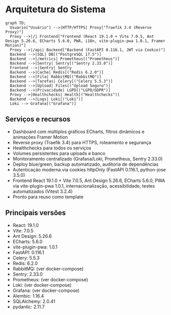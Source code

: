 # Arquitetura do Sistema

```mermaid
graph TD;
  Usuario["Usuário"] -->|HTTP/HTTPS| Proxy["Traefik 3.4 (Reverse Proxy)"]
  Proxy -->|/| Frontend["Frontend (React 19.1.0 + Vite 7.0.5, Ant Design 5.26.6, ECharts 5.6.0, PWA, i18n, vite-plugin-pwa 1.0.1, Framer Motion)"]
  Proxy -->|/api| Backend["Backend (FastAPI 0.116.1, JWT via Cookie)"]
  Backend -->|SQL| DB[("PostgreSQL 17.5")]
  Backend -->|/metrics| Prometheus[("Prometheus")]
  Backend -->|Sentry| Sentry[("Sentry 2.33.0")]
  Frontend -->|Sentry| Sentry
  Backend -->|Cache| Redis[("Redis 6.2.0")]
  Backend -->|Fila| RabbitMQ[("RabbitMQ")]
  Backend -->|Tarefas| Celery[("Celery 5.5.3")]
  Backend -->|Upload| Files[("Upload Seguro")]
  Backend -->|Privacidade| LGPD[("LGPD/GDPR")]
  Proxy -->|Healthchecks| Health[("Healthchecks")]
  Backend -->|Logs| Loki[("Loki")]
  Loki --> Grafana[("Grafana")]
```

## Serviços e recursos
- Dashboard com múltiplos gráficos ECharts, filtros dinâmicos e animações Framer Motion
- Reverse proxy (Traefik 3.4) para HTTPS, roteamento e segurança
- Healthchecks para todos os serviços
- Volumes persistentes para uploads e banco
- Monitoramento centralizado (Grafana/Loki, Prometheus, Sentry 2.33.0)
- Deploy blue/green, backup automatizado, auditoria de dependências
- Autenticação moderna via cookies httpOnly (FastAPI 0.116.1, python-jose 3.5.0)
- Frontend React 19.1.0 + Vite 7.0.5, Ant Design 5.26.6, ECharts 5.6.0, PWA via vite-plugin-pwa 1.0.1, internacionalização, acessibilidade, testes automatizados (Vitest 3.2.4)
- Pronto para reuso como template

## Principais versões
- React: 19.1.0
- Vite: 7.0.5
- Ant Design: 5.26.6
- ECharts: 5.6.0
- vite-plugin-pwa: 1.0.1
- FastAPI: 0.116.1
- Celery: 5.5.3
- Redis: 6.2.0
- RabbitMQ: (ver docker-compose)
- Sentry: 2.33.0
- Prometheus: (ver docker-compose)
- Loki: (ver docker-compose)
- Grafana: (ver docker-compose)
- Alembic: 1.16.4
- SQLAlchemy: 2.0.41
- pydantic: 2.11.7 